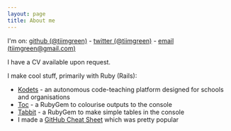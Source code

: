 ```yaml
---
layout: page
title: About me
---
```


I'm on: [github (@tiimgreen)](http://github.com/tiimgreen) - [twitter (@tiimgreen)](http://twitter.com/tiimgreen) - [email (tiimgreen@gmail.com)](mailto:tiimgreen@gmail.com)

I have a CV available upon request.

I make cool stuff, primarily with Ruby (Rails):

- [Kodets](http://kodets.com) - an autonomous code-teaching platform designed for schools and organisations
- [Toc](http://tiimgreen.com/blog/colouring-output/) - a RubyGem to colourise outputs to the console
- [Tabbit](http://tiimgreen.com/blog/tables-on-console/) - a RubyGem to make simple tables in the console
- I made a [GitHub Cheat Sheet](https://github.com/tiimgreen/github-cheat-sheet) which was pretty popular
